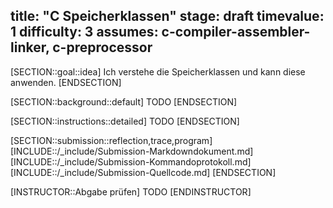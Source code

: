 title: "C Speicherklassen"
stage: draft
timevalue: 1
difficulty: 3
assumes: c-compiler-assembler-linker, c-preprocessor
---
[SECTION::goal::idea]
Ich verstehe die Speicherklassen und kann diese anwenden.
[ENDSECTION]

[SECTION::background::default]
TODO
[ENDSECTION]

[SECTION::instructions::detailed]
TODO
[ENDSECTION]

[SECTION::submission::reflection,trace,program]
[INCLUDE::/_include/Submission-Markdowndokument.md]
[INCLUDE::/_include/Submission-Kommandoprotokoll.md]
[INCLUDE::/_include/Submission-Quellcode.md]
[ENDSECTION]

[INSTRUCTOR::Abgabe prüfen]
TODO
[ENDINSTRUCTOR]
